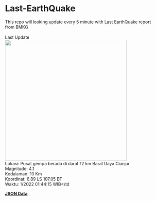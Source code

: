 # Last-EarthQuake
This repo will looking update every 5 minute with Last EarthQuake report from BMKG
<br>
<br>
Last Update
<br>
<img src="https://ews.bmkg.go.id/TEWS/data/20221125014415.mmi.jpg" width="400"/>
<br>
Lokasi: Pusat gempa berada di darat 12 km Barat Daya Cianjur <br>
Magnitude: 4.1 <br>
Kedalaman: 10 Km <br>
Koordinat: 6.89 LS 107.05 BT <br>
Waktu: 1/2022 01:44:15 WIB</td <br>

<a href="./data/data.json">**JSON Data**</a>
